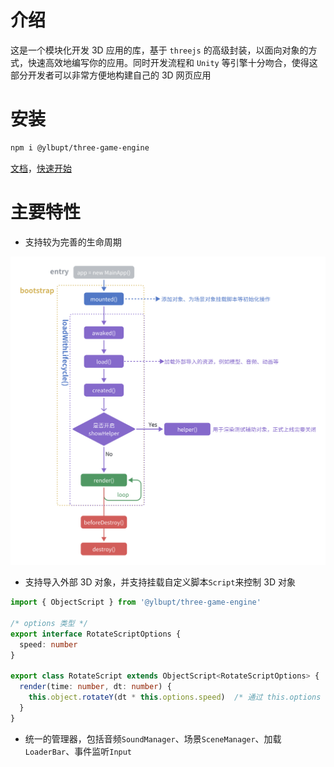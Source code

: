 # 介绍

这是一个模块化开发 3D 应用的库，基于 `threejs` 的高级封装，以面向对象的方式，快速高效地编写你的应用。同时开发流程和 `Unity` 等引擎十分吻合，使得这部分开发者可以非常方便地构建自己的 3D 网页应用

# 安装

```bash
npm i @ylbupt/three-game-engine
```

<a href="https://yanglebupt.github.io/npm-repo/#/APIs/MainApp">文档</a>，<a href="https://github.com/yanglebupt/npm-repo/tree/dev/packages/%40ylbupt/three-game-engine/start-demo">快速开始</a>

# 主要特性

- 支持较为完善的生命周期

![life-cycle](https://github.com/yanglebupt/npm-repo/blob/HEAD/packages/@ylbupt/three-game-engine/docs/APIs/images/life-cycle.png)

- 支持导入外部 3D 对象，并支持挂载自定义脚本`Script`来控制 3D 对象

```typescript
import { ObjectScript } from '@ylbupt/three-game-engine'

/* options 类型 */
export interface RotateScriptOptions {
  speed: number
}

export class RotateScript extends ObjectScript<RotateScriptOptions> {
  render(time: number, dt: number) {
    this.object.rotateY(dt * this.options.speed)  /* 通过 this.options 访问传入的参数 */
  }
}

```

- 统一的管理器，包括音频`SoundManager`、场景`SceneManager`、加载`LoaderBar`、事件监听`Input`